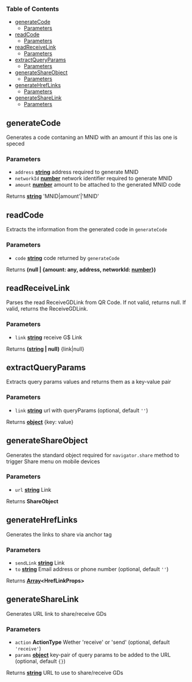 <!-- Generated by documentation.js. Update this documentation by updating the source code. -->

### Table of Contents

-   [generateCode][1]
    -   [Parameters][2]
-   [readCode][3]
    -   [Parameters][4]
-   [readReceiveLink][5]
    -   [Parameters][6]
-   [extractQueryParams][7]
    -   [Parameters][8]
-   [generateShareObject][9]
    -   [Parameters][10]
-   [generateHrefLinks][11]
    -   [Parameters][12]
-   [generateShareLink][13]
    -   [Parameters][14]

## generateCode

Generates a code contaning an MNID with an amount if this las one is speced

### Parameters

-   `address` **[string][15]** address required to generate MNID
-   `networkId` **[number][16]** network identifier required to generate MNID
-   `amount` **[number][16]** amount to be attached to the generated MNID code

Returns **[string][15]** 'MNID|amount'|'MNID'

## readCode

Extracts the information from the generated code in `generateCode`

### Parameters

-   `code` **[string][15]** code returned by `generateCode`

Returns **(null | {amount: any, address, networkId: [number][16]})** 

## readReceiveLink

Parses the read ReceiveGDLink from QR Code.
If not valid, returns null.
If valid, returns the ReceiveGDLink.

### Parameters

-   `link` **[string][15]** receive G$ Link

Returns **([string][15] | null)** {link|null}

## extractQueryParams

Extracts query params values and returns them as a key-value pair

### Parameters

-   `link` **[string][15]** url with queryParams (optional, default `''`)

Returns **[object][17]** {key: value}

## generateShareObject

Generates the standard object required for `navigator.share` method to trigger Share menu on mobile devices

### Parameters

-   `url` **[string][15]** Link

Returns **ShareObject** 

## generateHrefLinks

Generates the links to share via anchor tag

### Parameters

-   `sendLink` **[string][15]** Link
-   `to` **[string][15]** Email address or phone number (optional, default `''`)

Returns **[Array][18]&lt;HrefLinkProps>** 

## generateShareLink

Generates URL link to share/receive GDs

### Parameters

-   `action` **ActionType** Wether 'receive' or 'send' (optional, default `'receive'`)
-   `params` **[object][17]** key-pair of query params to be added to the URL (optional, default `{}`)

Returns **[string][15]** URL to use to share/receive GDs

[1]: #generatecode

[2]: #parameters

[3]: #readcode

[4]: #parameters-1

[5]: #readreceivelink

[6]: #parameters-2

[7]: #extractqueryparams

[8]: #parameters-3

[9]: #generateshareobject

[10]: #parameters-4

[11]: #generatehreflinks

[12]: #parameters-5

[13]: #generatesharelink

[14]: #parameters-6

[15]: https://developer.mozilla.org/docs/Web/JavaScript/Reference/Global_Objects/String

[16]: https://developer.mozilla.org/docs/Web/JavaScript/Reference/Global_Objects/Number

[17]: https://developer.mozilla.org/docs/Web/JavaScript/Reference/Global_Objects/Object

[18]: https://developer.mozilla.org/docs/Web/JavaScript/Reference/Global_Objects/Array
